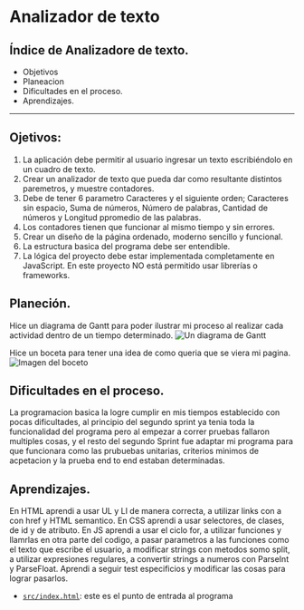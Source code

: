 # Analizador de texto

## Índice de Analizadore de texto.

* Objetivos
* Planeacion
* Dificultades en el proceso.
* Aprendizajes.

***
## Ojetivos:
1. La aplicación debe permitir al usuario ingresar un texto escribiéndolo
en un cuadro de texto.
2. Crear un analizador de texto que pueda dar como resultante distintos paremetros, y muestre contadores.
3. Debe de tener 6 parametro Caracteres y el siguiente orden; Caracteres sin espacio, Suma de números, Número de palabras, 
Cantidad de números y Longitud ppromedio de las palabras.
4. Los contadores tienen que funcionar al mismo tiempo y sin errores.
5. Crear un diseño de la página ordenado, moderno sencillo y funcional.
6. La estructura basica del programa debe ser entendible.
7. La lógica del proyecto debe estar implementada completamente en JavaScript. En
este proyecto NO está permitido usar librerías o frameworks.

## Planeción.
Hice un diagrama de Gantt para poder ilustrar mi proceso al realizar cada actividad dentro de un tiempo determinado.
![Un diagrama de Gantt](https://github.com/amalia345/Amalia-text-analyzer/blob/main/Esqueleto%20en%20Html.png])

Hice un boceta para tener una idea de como queria que se viera mi pagina.
![Imagen del boceto](Imagendelboceto.jpg)

## Dificultades en el proceso.

La programacion basica la logre cumplir en mis tiempos establecido con pocas dificultades, al principio del segundo sprint ya tenia toda la funcionalidad del programa pero al empezar a correr pruebas fallaron multiples cosas, y el resto del segundo Sprint fue adaptar mi programa para que funcionara como las prubuebas unitarias, criterios minimos de acpetacion y la prueba end to end estaban determinadas.

## Aprendizajes.

En HTML aprendi a usar UL y LI de manera correcta, a utilizar links con a con href y HTML semantico.
En CSS aprendi a usar selectores, de clases, de id y de atributo.
En JS aprendi a usar el ciclo for, a utilizar funciones y llamrlas en otra parte del codigo, a pasar parametros a las funciones como el texto que escribe el usuario, a modificar strings con metodos somo split, a utilizar expresiones regulares, a convertir strings a numeros con ParseInt y ParseFloat.
Aprendi a seguir test especificios y modificar las cosas para lograr pasarlos.

* [`src/index.html`](./src/index.html): este es el punto de entrada al programa
